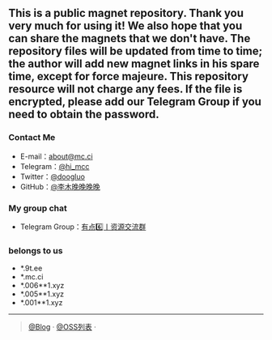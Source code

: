  This is a public magnet repository. Thank you very much for using it! We also hope that you can share the magnets that we don't have. The repository files will be updated from time to time; the author will add new magnet links in his spare time, except for force majeure. This repository resource will not charge any fees. If the file is encrypted, please add our Telegram Group if you need to obtain the password.
--------------------------------------------------------------------
### Contact Me
- E-mail：about@mc.ci
- Telegram：[@hi_mcc](https://t.me/hi_mcc)
- Twitter：[@doogluo](https://twitter.com/doogluo)
- GitHub：[@李木晚晚晚晚](https://github.com/tianunusual)

### My group chat

- Telegram Group：[有点6️⃣丨资源交流群](https://t.me/udian6)


### belongs to us

- *.9t.ee
- *.mc.ci
- *.006**1.xyz
- *.005**1.xyz
- *.001**1.xyz

---

> [@Blog](https://blog.mc.ci/) · [@OSS列表](https://buck.mc.ci) · 
